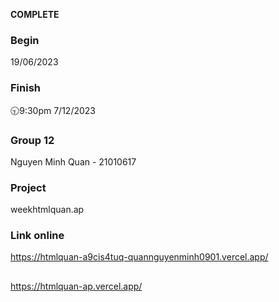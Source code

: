 **COMPLETE** 
### Begin
19/06/2023
### Finish
🕤9:30pm 7/12/2023
### Group 12
Nguyen Minh Quan - 21010617
### Project
weekhtmlquan.ap
### Link online
https://htmlquan-a9cis4tuq-quannguyenminh0901.vercel.app/
##
https://htmlquan-ap.vercel.app/
